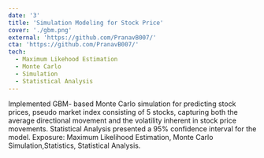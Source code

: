 ```yaml
---
date: '3'
title: 'Simulation Modeling for Stock Price'
cover: './gbm.png'
external: 'https://github.com/PranavB007/'
cta: 'https://github.com/PranavB007/'
tech:
  - Maximum Likehood Estimation
  - Monte Carlo
  - Simulation
  - Statistical Analysis
---
```


Implemented GBM- based Monte Carlo simulation for predicting stock prices, pseudo market index consisting of 5 stocks, capturing both the average directional movement and the volatility inherent in stock price movements. Statistical Analysis presented a 95% confidence interval for the model. Exposure: Maximum Likelihood Estimation, Monte Carlo Simulation,Statistics, Statistical Analysis.